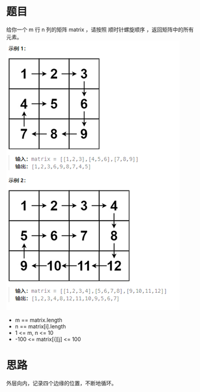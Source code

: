 # 题目
给你一个 m 行 n 列的矩阵 matrix ，请按照 顺时针螺旋顺序 ，返回矩阵中的所有元素。
![Alt text](../picture/54.png)
- m == matrix.length
- n == matrix[i].length
- 1 <= m, n <= 10
- -100 <= matrix[i][j] <= 100

# 思路
外层向内，记录四个边缘的位置，不断地循环。